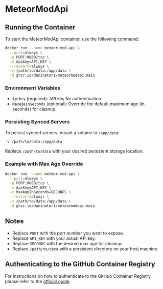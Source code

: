 # MeteorModApi

## Running the Container

To start the MeteorModApi container, use the following command:

```sh
docker run --name meteor-mod-api \
  --pull=always \
  -p PORT:8080/tcp \
  -e ApiKey=API_KEY \
  --restart=always \
  -v /path/to/data:/app/data \
  -d ghcr.io/daninator1/meteormodapi:main
```

### Environment Variables
- `ApiKey` (required): API key for authentication.
- `MaxAgeInSeconds` (optional): Override the default maximum age (in seconds) for cleanup.

### Persisting Synced Servers
To persist synced servers, mount a volume to `/app/data`:

```sh
-v /path/to/data:/app/data
```
Replace `/path/to/data` with your desired persistent storage location.

### Example with Max Age Override
```sh
docker run --name meteor-mod-api \
  --pull=always \
  -p PORT:8080/tcp \
  -e ApiKey=API_KEY \
  -e MaxAgeInSeconds=SECONDS \
  --restart=always \
  -v /path/to/data:/app/data \
  -d ghcr.io/daninator1/meteormodapi:main
```

## Notes
- Replace `PORT` with the port number you want to expose.
- Replace `API_KEY` with your actual API key.
- Replace `SECONDS` with the desired max age for cleanup.
- Replace `/path/to/data` with a persistent directory on your host machine.

## Authenticating to the GitHub Container Registry

For instructions on how to authenticate to the GitHub Container Registry, please refer to the [official guide](https://docs.github.com/en/packages/working-with-a-github-packages-registry/working-with-the-container-registry#authenticating-to-the-container-registry).